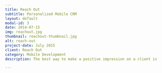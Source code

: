 ```yaml
---
title: Reach Out
subtitle: Personalized Mobile CRM
layout: default
modal-id: 3
date: 2014-07-15
img: reachout.jpg
thumbnail: reachout-thumbnail.jpg
alt: reach-out
project-date: July 2015
client: Reach Out
category: Mobile Development
description: The best way to make a positive impression on a client is to look them in the eye and shake their hand. The second best way is to send them a personal, handwritten letter. Introducing Reachout, your semi-automated, truly personal, virtual handwritten letter writer.

---
```

